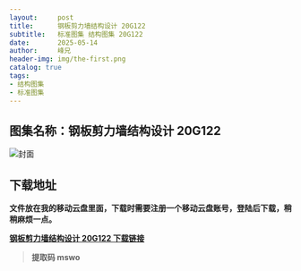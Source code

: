 ```yaml
---
layout:     post
title:      钢板剪力墙结构设计 20G122
subtitle:   标准图集 结构图集 20G122
date:       2025-05-14
author:     峰兄
header-img: img/the-first.png
catalog: true
tags:
- 结构图集
- 标准图集
---
```

## 图集名称：钢板剪力墙结构设计 20G122
![封面](https://pic1.imgdb.cn/item/682480c658cb8da5c8f1a892.jpg)

## 下载地址 ##
**文件放在我的移动云盘里面，下载时需要注册一个移动云盘账号，登陆后下载，稍稍麻烦一点。**  
  
[**钢板剪力墙结构设计 20G122 下载链接**](https://caiyun.139.com/m/i?2nc6pjwfThzv6)

> **提取码 mswo**

